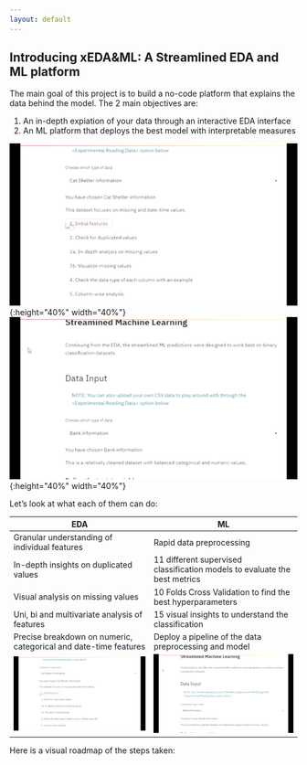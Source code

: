```yaml
---
layout: default
---
```


## Introducing xEDA&ML:  A Streamlined EDA and ML platform 


The main goal of this project is to build a no-code platform that explains the data behind the model. The 2 main objectives are:
1.	An in-depth expiation of your data through an interactive EDA interface
2.	An ML platform that deploys the best model with interpretable measures



![EDA](./assets/images/EDA.gif){:height="40%" width="40%"}
![ML](./assets/images/ML.gif){:height="40%" width="40%"}

Let’s look at what each of them can do:

|EDA                          |ML                        
|----------------|-----------------------------
Granular understanding of individual features|Rapid data preprocessing           
|In-depth insights on duplicated values | 11 different supervised classification models to evaluate the best metrics
|Visual analysis on missing values | 10 Folds Cross Validation to find the best hyperparameters
|Uni, bi and multivariate analysis of features         | 15 visual insights to understand the classification       
|Precise breakdown on numeric, categorical and date-time features | Deploy a pipeline of the data preprocessing and model
|![EDA](./assets/images/EDA.gif) | ![ML](./assets/images/ML.gif)

Here is a visual roadmap of the steps taken: 
